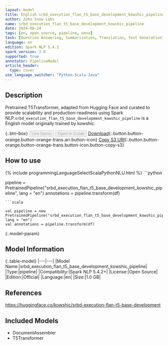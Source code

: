 ```yaml
---
layout: model
title: English srbd_execution_flan_t5_base_development_kowshic_pipeline pipeline T5Transformer from kowshic
author: John Snow Labs
name: srbd_execution_flan_t5_base_development_kowshic_pipeline
date: 2024-08-24
tags: [en, open_source, pipeline, onnx]
task: [Question Answering, Summarization, Translation, Text Generation]
language: en
edition: Spark NLP 5.4.2
spark_version: 3.0
supported: true
annotator: PipelineModel
article_header:
  type: cover
use_language_switcher: "Python-Scala-Java"
---
```


## Description

Pretrained T5Transformer, adapted from Hugging Face and curated to provide scalability and production-readiness using Spark NLP.`srbd_execution_flan_t5_base_development_kowshic_pipeline` is a English model originally trained by kowshic.

{:.btn-box}
<button class="button button-orange" disabled>Live Demo</button>
<button class="button button-orange" disabled>Open in Colab</button>
[Download](https://s3.amazonaws.com/auxdata.johnsnowlabs.com/public/models/srbd_execution_flan_t5_base_development_kowshic_pipeline_en_5.4.2_3.0_1724524907734.zip){:.button.button-orange.button-orange-trans.arr.button-icon}
[Copy S3 URI](s3://auxdata.johnsnowlabs.com/public/models/srbd_execution_flan_t5_base_development_kowshic_pipeline_en_5.4.2_3.0_1724524907734.zip){:.button.button-orange.button-orange-trans.button-icon.button-copy-s3}

## How to use



<div class="tabs-box" markdown="1">
{% include programmingLanguageSelectScalaPythonNLU.html %}
```python

pipeline = PretrainedPipeline("srbd_execution_flan_t5_base_development_kowshic_pipeline", lang = "en")
annotations =  pipeline.transform(df)   

```
```scala

val pipeline = new PretrainedPipeline("srbd_execution_flan_t5_base_development_kowshic_pipeline", lang = "en")
val annotations = pipeline.transform(df)

```
</div>

{:.model-param}
## Model Information

{:.table-model}
|---|---|
|Model Name:|srbd_execution_flan_t5_base_development_kowshic_pipeline|
|Type:|pipeline|
|Compatibility:|Spark NLP 5.4.2+|
|License:|Open Source|
|Edition:|Official|
|Language:|en|
|Size:|1.0 GB|

## References

https://huggingface.co/kowshic/srbd-execution-flan-t5-base-development

## Included Models

- DocumentAssembler
- T5Transformer